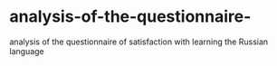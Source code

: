 # analysis-of-the-questionnaire-
analysis of the questionnaire of satisfaction with learning the Russian language
